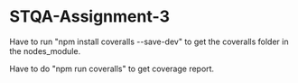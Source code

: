 # STQA-Assignment-3

Have to run "npm install coveralls --save-dev" to get the coveralls folder in the nodes_module.

Have to do "npm run coveralls" to get coverage report.